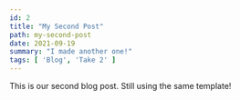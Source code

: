 ```yaml
---
id: 2
title: "My Second Post"
path: my-second-post
date: 2021-09-19
summary: "I made another one!"
tags: [ 'Blog', 'Take 2' ]
---
```


This is our second blog post. Still using the same template!
